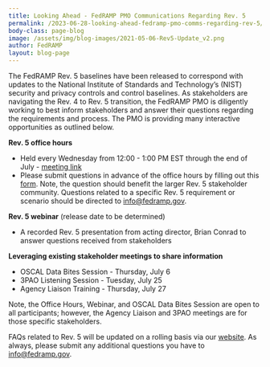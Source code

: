 ```yaml
---
title: Looking Ahead - FedRAMP PMO Communications Regarding Rev. 5
permalink: /2023-06-28-looking-ahead-fedramp-pmo-comms-regarding-rev-5/
body-class: page-blog
image: /assets/img/blog-images/2021-05-06-Rev5-Update_v2.png
author: FedRAMP
layout: blog-page
---
```

The FedRAMP Rev. 5 baselines have been released to correspond with updates to the National Institute of Standards and Technology’s (NIST) security and privacy controls and control baselines. As stakeholders are navigating the Rev. 4 to Rev. 5 transition, the FedRAMP PMO is diligently working to  best inform stakeholders  and answer their questions regarding the requirements and process. The PMO is providing many interactive opportunities as outlined below.   

<b>Rev. 5 office hours</b>
- Held every Wednesday from 12:00 - 1:00 PM EST through the end of July - <a href="https://gsa.zoomgov.com/j/1606153784?pwd=Szd1R0tlUVEwaXpMQkJtU3FBUndXdz09#success" target="_blank" rel="noopener noreferrer"> meeting link</a>
- Please submit questions in advance of the office hours by filling out this <a href="https://app.smartsheetgov.com/b/form/63624b554d71481aace33d3fc1380aed" target="_blank" rel="noopener noreferrer">form</a>. Note, the question should benefit the larger Rev. 5 stakeholder community. Questions related to a specific Rev. 5 requirement or scenario should be directed to <a href="mailto:info@fedramp.gov">info@fedramp.gov</a>.

<b>Rev. 5 webinar</b> (release date to be determined)
- A recorded Rev. 5 presentation from acting director, Brian Conrad to answer questions received from stakeholders 

<b>Leveraging existing stakeholder meetings to share information</b>
- OSCAL Data Bites Session - Thursday, July 6 
- 3PAO Listening Session - Tuesday, July 25
- Agency Liaison Training - Thursday,  July 27


Note, the Office Hours, Webinar, and OSCAL Data Bites Session are open to all participants; however, the Agency Liaison and 3PAO meetings are for those specific stakeholders.

FAQs related to Rev. 5 will be updated on a rolling basis via our <a href="https://www.fedramp.gov/faqs/" target="_blank" rel="noopener noreferrer">website</a>. As always, please submit any additional questions you have to <a href="mailto:info@fedramp.gov">info@fedramp.gov</a>.
